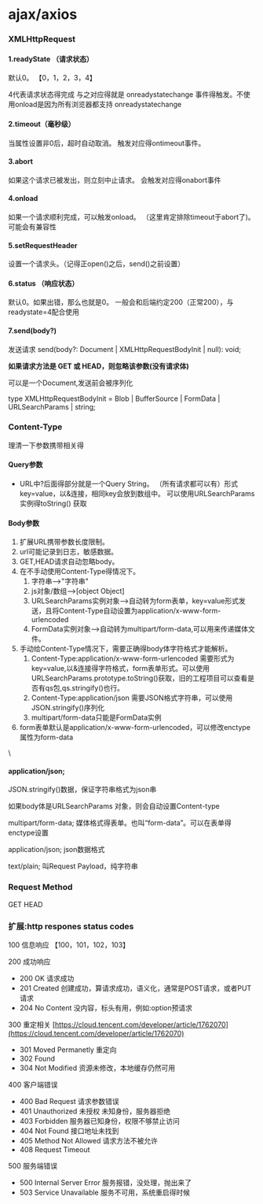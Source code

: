 # ajax/axios

### XMLHttpRequest

#### 1.readyState （请求状态）

默认0。  【0，1，2，3，4】

4代表请求状态得完成  与之对应得就是 onreadystatechange 事件得触发。不使用onload是因为所有浏览器都支持 onreadystatechange&#x20;

#### 2.timeout（毫秒级）

当属性设置非0后，超时自动取消。   触发对应得ontimeout事件。

#### 3.abort

如果这个请求已被发出，则立刻中止请求。    会触发对应得onabort事件

#### 4.onload

如果一个请求顺利完成，可以触发onload。 （这里肯定排除timeout于abort了)。可能会有兼容性

#### 5.setRequestHeader

设置一个请求头。（记得正open()之后，send()之前设置）

#### 6.status （响应状态）

默认0。如果出错，那么也就是0。  一般会和后端约定200（正常200），与readystate=4配合使用

#### 7.send(body?)

发送请求 send(body?: Document | XMLHttpRequestBodyInit | null): void;&#x20;

**如果请求方法是 GET 或 HEAD，则忽略该参数(没有请求体)**

可以是一个Document,发送前会被序列化

type XMLHttpRequestBodyInit = Blob | BufferSource | FormData | URLSearchParams | string;



### Content-Type

理清一下参数携带相关得

#### Query参数

* URL中?后面得部分就是一个Query String。  （所有请求都可以有）形式key=value，以&连接，相同key会放到数组中。 可以使用URLSearchParams实例得toString() 获取

#### Body参数

1. 扩展URL携带参数长度限制。
2. url可能记录到日志，敏感数据。
3. GET,HEAD请求自动忽略body。
4. 在不手动使用Content-Type得情况下。
   1. 字符串-->"字符串"
   2. js对象/数组-->\[object Object]
   3. URLSearchParams实例对象-->自动转为form表单，key=value形式发送，且将Content-Type自动设置为application/x-www-form-urlencoded
   4. FormData实例对象-->自动转为multipart/form-data,可以用来传递媒体文件。
5. 手动给Content-Type情况下，需要正确得body体字符格式才能解析。
   1. Content-Type:application/x-www-form-urlencoded  需要形式为key=value,以&连接得字符格式，form表单形式。可以使用URLSearchParams.prototype.toString()获取，旧的工程项目可以查看是否有qs包,qs.stringify()也行。
   2. Content-Type:application/json  需要JSON格式字符串，可以使用JSON.stringify()序列化
   3. multipart/form-data只能是FormData实例
6. form表单默认是application/x-www-form-urlencoded，可以修改enctype属性为form-data







\


#### application/json;&#x20;

JSON.stringify()数据，保证字符串格式为json串

如果body体是URLSearchParams 对象，则会自动设置Content-type

multipart/form-data;      媒体格式得表单。也叫“form-data”。可以在表单得enctype设置

application/json;      json数据格式

text/plain;       叫Request Payload，纯字符串





### Request Method

GET HEAD&#x20;

### 扩展:http respones status codes

100 信息响应 【100，101，102，103】

200 成功响应

* 200 OK 请求成功
* 201 Created 创建成功，算请求成功，语义化，通常是POST请求，或者PUT请求
* 204 No Content 没内容，标头有用，例如:option预请求

300 重定相关 [https://cloud.tencent.com/developer/article/1762070](https://cloud.tencent.com/developer/article/1762070)

* 301 Moved Permanetly 重定向
* 302 Found&#x20;
* 304 Not Modified 资源未修改，本地缓存仍然可用

400 客户端错误

* 400 Bad Request 请求参数错误
* 401 Unauthorized 未授权  未知身份，服务器拒绝
* 403 Forbidden  服务器已知身份，权限不够禁止访问
* 404 Not Found 接口地址未找到
* 405 Method Not Allowed 请求方法不被允许
* 408 Request Timeout

500 服务端错误

* 500 Internal Server Error 服务报错，没处理，抛出来了
* 503  Service Unavailable 服务不可用，系统重启得时候



